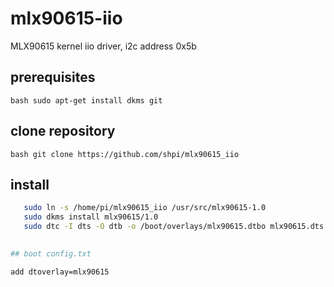# mlx90615-iio
MLX90615 kernel iio driver, i2c address 0x5b
## prerequisites
```bash sudo apt-get install dkms git ```
## clone repository
```bash git clone https://github.com/shpi/mlx90615_iio ```
## install
```bash cd mlx90615_iio
   sudo ln -s /home/pi/mlx90615_iio /usr/src/mlx90615-1.0
   sudo dkms install mlx90615/1.0 
   sudo dtc -I dts -O dtb -o /boot/overlays/mlx90615.dtbo mlx90615.dts ```
   

## boot config.txt

add dtoverlay=mlx90615
